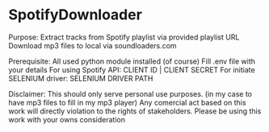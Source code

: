 # SpotifyDownloader
Purpose:
    Extract tracks from Spotify playlist via provided playlist URL
    Download mp3 files to local via soundloaders.com

Prerequisite:
    All used python module installed (of course)
    Fill .env file with your details
        For using Spotify API: CLIENT ID | CLIENT SECRET
        For initiate SELENIUM driver: SELENIUM DRIVER PATH

Disclaimer:
    This should only serve personal use purposes. (in my case to have mp3 files to fill in my mp3 player)
    Any comercial act based on this work will directly violation to the rights of stakeholders.
    Please be using this work with your owns consideration